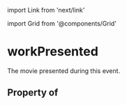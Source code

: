 import Link from 'next/link'
  
import Grid from '@components/Grid'

# workPresented

The movie presented during this event.

## Property of



